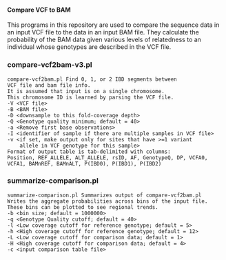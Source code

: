 #### Compare VCF to BAM
This programs in this repository are used to compare the sequence data
in an input VCF file to the data in an input BAM file. They calculate
the probability of the BAM data given various levels of relatedness to
an individual whose genotypes are described in the VCF file.

### compare-vcf2bam-v3.pl
```
compare-vcf2bam.pl Find 0, 1, or 2 IBD segments between
VCF file and bam file info.
It is assumed that input is on a single chromosome.
This chromosome ID is learned by parsing the VCF file.
-V <VCF file>
-B <BAM file>
-D <downsample to this fold-coverage depth>
-Q <Genotype quality minimum; default = 40>
-a <Remove first base observations>
-I <identifier of sample if there are multiple samples in VCF file>
-v <if set, make output only for sites that have >=1 variant
    allele in VCF genotype for this sample>
Format of output table is tab-delimited with columns:
Position, REF_ALLELE, ALT_ALLELE, rsID, AF, GenotypeQ, DP, VCFA0, VCFA1, BAMnREF, BAMnALT, P(IBD0), P(IBD1), P(IBD2)
```

### summarize-comparison.pl
```
summarize-comparison.pl Summarizes output of compare-vcf2bam.pl
Writes the aggregate probabilities across bins of the input file.
These bins can be plotted to see regional trends.
-b <bin size; default = 1000000>
-q <Genotype Quality cutoff; default = 40>
-l <Low coverage cutoff for reference genotype; default = 5>
-h <High coverage cutoff for reference genotype; default = 12>
-L <Low coverage cutoff for comparison data; default = 1>
-H <High coverage cutoff for comparison data; default = 4>
-c <input comparison table file>
```
